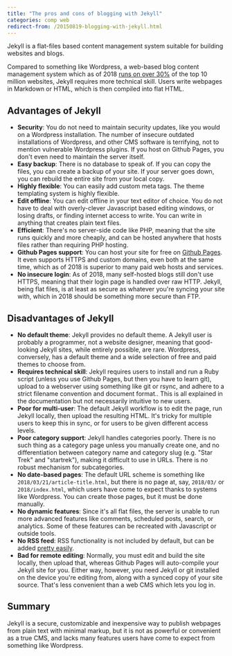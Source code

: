 ```yaml
---
title: "The pros and cons of blogging with Jekyll"
categories: comp web
redirect-from: /20150819-blogging-with-jekyll.html
---
```


Jekyll is a flat-files based content management system suitable for building
websites and blogs.

Compared to something like Wordpress, a web-based blog content management system
which as of 2018 [runs on over
30%](https://w3techs.com/technologies/overview/content_management/all) of the
top 10 million websites, Jekyll requires more technical skill. Users write
webpages in Markdown or HTML, which is then compiled into flat HTML.

## Advantages of Jekyll

* __Security__: You do not need to maintain security updates, like you would on
  a Wordpress installation. The number of insecure outdated installations of
  Wordpress, and other CMS software is terrifying, not to mention vulnerable
  Wordpress plugins. If you host on Github Pages, you don't even need to
  maintain the server itself.
* __Easy backup__: There is no database to speak of. If you can copy the files,
  you can create a backup of your site. If your server goes down, you can
  rebuild the entire site from your local copy.
* __Highly flexible__: You can easily add custom meta tags. The theme templating
  system is highly flexible.
* __Edit offline__: You can edit offline in your text editor of choice. You do
  not have to deal with overly-clever Javascript based editing windows, or
  losing drafts, or finding internet access to write. You can write in anything
  that creates plain text files.
* __Efficient__: There's no server-side code like PHP, meaning that the site
  runs quickly and more cheaply, and can be hosted anywhere that hosts files
  rather than requiring PHP hosting.
* __Github Pages support__: You can host your site for free on
  [Github Pages](https://pages.github.com/). It even supports HTTPS and custom
  domains, even both at the same time, which as of 2018 is superior to many paid
  web hosts and services.
* __No insecure login__: As of 2018, many self-hosted blogs still don't use
  HTTPS, meaning that their login page is handled over raw HTTP. Jekyll, being
  flat files, is at least as secure as whatever you're syncing your site with,
  which in 2018 should be something more secure than FTP.

## Disadvantages of Jekyll

* __No default theme__: Jekyll provides no default theme. A Jekyll user is
  probably a programmer, not a website designer, meaning that good-looking
  Jekyll sites, while entirely possible, are rare. Wordpress, conversely, has a
  default theme and a wide selection of free and paid themes to choose from.
* __Requires technical skill__: Jekyll requires users to install and run a Ruby
  script (unless you use Github Pages, but then you have to learn git), upload
  to a webserver using something like git or rsync, and adhere to a strict
  filename convention and document format.. This is all explained in the
  documentation but not necessarily intuitive to new users.
* __Poor for multi-user__: The default Jekyll workflow is to edit the page, run
  Jekyll locally, then upload the resulting HTML. It's tricky for multiple users
  to keep this in sync, or for users to be given different access levels.
* __Poor category support__: Jekyll handles categories poorly. There is no such
  thing as a category page unless you manually create one, and no
  differentiation between category name and category slug (e.g. "Star Trek" and
  "startrek"), making it difficult to use in URLs. There is no robust mechanism
  for subcategories.
* __No date-based pages__: The default URL scheme is something like
  `2018/03/21/article-title.html`, but there is no page at, say, `2018/03/` or
  `2018/index.html`, which users have come to expect thanks to systems like
  Wordpress. You can create those pages, but it must be done manually.
* __No dynamic features__: Since it's all flat files, the server is unable to
  run more advanced features like comments, scheduled posts, search, or
  analytics. Some of these features can be recreated with Javascript or outside
  tools.
* __No RSS feed__: RSS functionality is not included by default, but can be
  added [pretty easily](https://github.com/orbitalflower/jekyll-rss).
* __Bad for remote editing__: Normally, you must edit and build the site
  locally, then upload that, whereas Github Pages will auto-compile your Jekyll
  site for you. Either way, however, you need Jekyll or git installed on the
  device you're editing from, along with a synced copy of your site source.
  That's less convenient than a web CMS which lets you log in.

## Summary

Jekyll is a secure, customizable and inexpensive way to publish webpages from
plain text with minimal markup, but it is not as powerful or convenient as a
true CMS, and lacks many features users have come to expect from something like
Wordpress.
